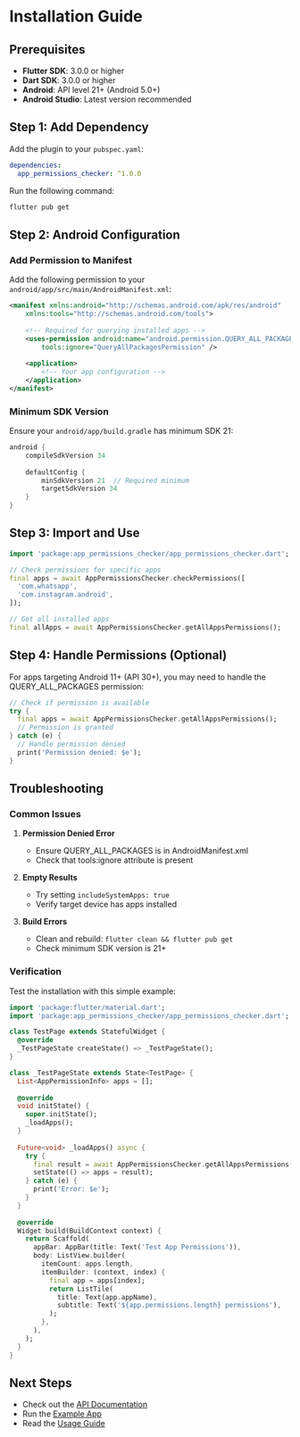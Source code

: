 # Installation Guide

## Prerequisites

- **Flutter SDK**: 3.0.0 or higher
- **Dart SDK**: 3.0.0 or higher  
- **Android**: API level 21+ (Android 5.0+)
- **Android Studio**: Latest version recommended

## Step 1: Add Dependency

Add the plugin to your `pubspec.yaml`:

```yaml
dependencies:
  app_permissions_checker: ^1.0.0
```

Run the following command:

```bash
flutter pub get
```

## Step 2: Android Configuration

### Add Permission to Manifest

Add the following permission to your `android/app/src/main/AndroidManifest.xml`:

```xml
<manifest xmlns:android="http://schemas.android.com/apk/res/android"
    xmlns:tools="http://schemas.android.com/tools">
    
    <!-- Required for querying installed apps -->
    <uses-permission android:name="android.permission.QUERY_ALL_PACKAGES" 
        tools:ignore="QueryAllPackagesPermission" />
    
    <application>
        <!-- Your app configuration -->
    </application>
</manifest>
```

### Minimum SDK Version

Ensure your `android/app/build.gradle` has minimum SDK 21:

```gradle
android {
    compileSdkVersion 34
    
    defaultConfig {
        minSdkVersion 21  // Required minimum
        targetSdkVersion 34
    }
}
```

## Step 3: Import and Use

```dart
import 'package:app_permissions_checker/app_permissions_checker.dart';

// Check permissions for specific apps
final apps = await AppPermissionsChecker.checkPermissions([
  'com.whatsapp',
  'com.instagram.android',
]);

// Get all installed apps
final allApps = await AppPermissionsChecker.getAllAppsPermissions();
```

## Step 4: Handle Permissions (Optional)

For apps targeting Android 11+ (API 30+), you may need to handle the QUERY_ALL_PACKAGES permission:

```dart
// Check if permission is available
try {
  final apps = await AppPermissionsChecker.getAllAppsPermissions();
  // Permission is granted
} catch (e) {
  // Handle permission denied
  print('Permission denied: $e');
}
```

## Troubleshooting

### Common Issues

1. **Permission Denied Error**
   - Ensure QUERY_ALL_PACKAGES is in AndroidManifest.xml
   - Check that tools:ignore attribute is present

2. **Empty Results**
   - Try setting `includeSystemApps: true`
   - Verify target device has apps installed

3. **Build Errors**
   - Clean and rebuild: `flutter clean && flutter pub get`
   - Check minimum SDK version is 21+

### Verification

Test the installation with this simple example:

```dart
import 'package:flutter/material.dart';
import 'package:app_permissions_checker/app_permissions_checker.dart';

class TestPage extends StatefulWidget {
  @override
  _TestPageState createState() => _TestPageState();
}

class _TestPageState extends State<TestPage> {
  List<AppPermissionInfo> apps = [];
  
  @override
  void initState() {
    super.initState();
    _loadApps();
  }
  
  Future<void> _loadApps() async {
    try {
      final result = await AppPermissionsChecker.getAllAppsPermissions();
      setState(() => apps = result);
    } catch (e) {
      print('Error: $e');
    }
  }
  
  @override
  Widget build(BuildContext context) {
    return Scaffold(
      appBar: AppBar(title: Text('Test App Permissions')),
      body: ListView.builder(
        itemCount: apps.length,
        itemBuilder: (context, index) {
          final app = apps[index];
          return ListTile(
            title: Text(app.appName),
            subtitle: Text('${app.permissions.length} permissions'),
          );
        },
      ),
    );
  }
}
```

## Next Steps

- Check out the [API Documentation](api.md)
- Run the [Example App](../example/)
- Read the [Usage Guide](usage.md)